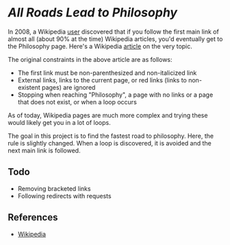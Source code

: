# _All Roads Lead to Philosophy_

In 2008, a Wikipedia [user](https://en.wikipedia.org/wiki/User:Mark_J) discovered that if you follow the first main link of almost all (about 90% at the time) Wikipedia articles, you'd eventually get to the Philosophy page. Here's a Wikipedia [article](https://en.wikipedia.org/wiki/Wikipedia:Getting_to_Philosophy) on the very topic.

The original constraints in the above article are as follows:
- The first link must be non-parenthesized and non-italicized link
- External links, links to the current page, or red links (links to non-existent pages) are ignored
- Stopping when reaching "Philosophy", a page with no links or a page that does not exist, or when a loop occurs

As of today, Wikipedia pages are much more complex and trying these would likely get you in a lot of loops.

The goal in this project is to find the fastest road to philosophy. Here, the rule is slightly changed. When a loop is discovered, it is avoided and the next main link is followed.

## Todo
- Removing bracketed links
- Following redirects with requests

## References
- [Wikipedia](https://en.wikipedia.org/wiki/Wikipedia:Getting_to_Philosophy)
